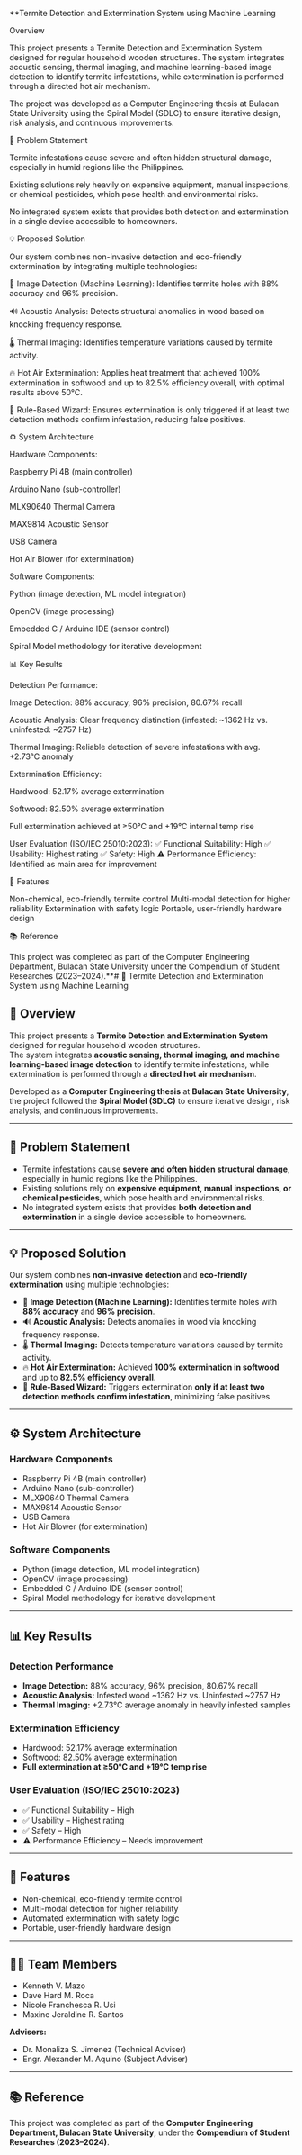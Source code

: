 **Termite Detection and Extermination System using Machine Learning

Overview

This project presents a Termite Detection and Extermination System designed for regular household wooden structures. The system integrates acoustic sensing, thermal imaging, and machine learning-based image detection to identify termite infestations, while extermination is performed through a directed hot air mechanism.

The project was developed as a Computer Engineering thesis at Bulacan State University using the Spiral Model (SDLC) to ensure iterative design, risk analysis, and continuous improvements.

🐜 Problem Statement

Termite infestations cause severe and often hidden structural damage, especially in humid regions like the Philippines.

Existing solutions rely heavily on expensive equipment, manual inspections, or chemical pesticides, which pose health and environmental risks.

No integrated system exists that provides both detection and extermination in a single device accessible to homeowners.

💡 Proposed Solution

Our system combines non-invasive detection and eco-friendly extermination by integrating multiple technologies:

🎥 Image Detection (Machine Learning): Identifies termite holes with 88% accuracy and 96% precision.

🔊 Acoustic Analysis: Detects structural anomalies in wood based on knocking frequency response.

🌡️ Thermal Imaging: Identifies temperature variations caused by termite activity.

🔥 Hot Air Extermination: Applies heat treatment that achieved 100% extermination in softwood and up to 82.5% efficiency overall, with optimal results above 50°C.

🧠 Rule-Based Wizard: Ensures extermination is only triggered if at least two detection methods confirm infestation, reducing false positives.

⚙️ System Architecture

Hardware Components:

Raspberry Pi 4B (main controller)

Arduino Nano (sub-controller)

MLX90640 Thermal Camera

MAX9814 Acoustic Sensor

USB Camera

Hot Air Blower (for extermination)

Software Components:

Python (image detection, ML model integration)

OpenCV (image processing)

Embedded C / Arduino IDE (sensor control)

Spiral Model methodology for iterative development

📊 Key Results

Detection Performance:

Image Detection: 88% accuracy, 96% precision, 80.67% recall

Acoustic Analysis: Clear frequency distinction (infested: ~1362 Hz vs. uninfested: ~2757 Hz)

Thermal Imaging: Reliable detection of severe infestations with avg. +2.73°C anomaly

Extermination Efficiency:

Hardwood: 52.17% average extermination

Softwood: 82.50% average extermination

Full extermination achieved at ≥50°C and +19°C internal temp rise

User Evaluation (ISO/IEC 25010:2023):
✅ Functional Suitability: High
✅ Usability: Highest rating
✅ Safety: High
⚠️ Performance Efficiency: Identified as main area for improvement

🚀 Features

Non-chemical, eco-friendly termite control
Multi-modal detection for higher reliability
Extermination with safety logic
Portable, user-friendly hardware design


📚 Reference

This project was completed as part of the Computer Engineering Department, Bulacan State University under the Compendium of Student Researches (2023–2024).**# 🐜 Termite Detection and Extermination System using Machine Learning  

## 📌 Overview  
This project presents a **Termite Detection and Extermination System** designed for regular household wooden structures.  
The system integrates **acoustic sensing, thermal imaging, and machine learning-based image detection** to identify termite infestations, while extermination is performed through a **directed hot air mechanism**.  

Developed as a **Computer Engineering thesis** at **Bulacan State University**, the project followed the **Spiral Model (SDLC)** to ensure iterative design, risk analysis, and continuous improvements.  

---

## 🐜 Problem Statement  
- Termite infestations cause **severe and often hidden structural damage**, especially in humid regions like the Philippines.  
- Existing solutions rely on **expensive equipment, manual inspections, or chemical pesticides**, which pose health and environmental risks.  
- No integrated system exists that provides **both detection and extermination** in a single device accessible to homeowners.  

---

## 💡 Proposed Solution  
Our system combines **non-invasive detection** and **eco-friendly extermination** using multiple technologies:  

- 🎥 **Image Detection (Machine Learning):** Identifies termite holes with **88% accuracy** and **96% precision**.  
- 🔊 **Acoustic Analysis:** Detects anomalies in wood via knocking frequency response.  
- 🌡️ **Thermal Imaging:** Detects temperature variations caused by termite activity.  
- 🔥 **Hot Air Extermination:** Achieved **100% extermination in softwood** and up to **82.5% efficiency overall**.  
- 🧠 **Rule-Based Wizard:** Triggers extermination **only if at least two detection methods confirm infestation**, minimizing false positives.  

---

## ⚙️ System Architecture  

### Hardware Components  
- Raspberry Pi 4B (main controller)  
- Arduino Nano (sub-controller)  
- MLX90640 Thermal Camera  
- MAX9814 Acoustic Sensor  
- USB Camera  
- Hot Air Blower (for extermination)  

### Software Components  
- Python (image detection, ML model integration)  
- OpenCV (image processing)  
- Embedded C / Arduino IDE (sensor control)  
- Spiral Model methodology for iterative development  

---

## 📊 Key Results  

### Detection Performance  
- **Image Detection:** 88% accuracy, 96% precision, 80.67% recall  
- **Acoustic Analysis:** Infested wood ~1362 Hz vs. Uninfested ~2757 Hz  
- **Thermal Imaging:** +2.73°C average anomaly in heavily infested samples  

### Extermination Efficiency  
- Hardwood: 52.17% average extermination  
- Softwood: 82.50% average extermination  
- **Full extermination at ≥50°C and +19°C temp rise**  

### User Evaluation (ISO/IEC 25010:2023)  
- ✅ Functional Suitability – High  
- ✅ Usability – Highest rating  
- ✅ Safety – High  
- ⚠️ Performance Efficiency – Needs improvement  

---

## 🚀 Features  
- Non-chemical, eco-friendly termite control  
- Multi-modal detection for higher reliability  
- Automated extermination with safety logic  
- Portable, user-friendly hardware design  

---

## 👩‍💻 Team Members  
- Kenneth V. Mazo  
- Dave Hard M. Roca  
- Nicole Franchesca R. Usi  
- Maxine Jeraldine R. Santos  

**Advisers:**  
- Dr. Monaliza S. Jimenez (Technical Adviser)  
- Engr. Alexander M. Aquino (Subject Adviser)  

---

## 📚 Reference  
This project was completed as part of the **Computer Engineering Department, Bulacan State University**, under the **Compendium of Student Researches (2023–2024)**.  
